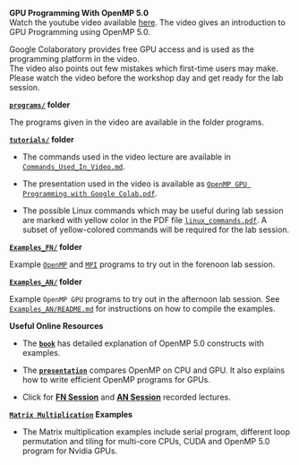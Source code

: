 **GPU Programming With OpenMP 5.0**<br/>
Watch the  youtube video available <a href="https://youtu.be/p1ChaYDkIn0"> here</a>. The video gives an introduction to GPU Programming using OpenMP 5.0. 

Google Colaboratory provides free GPU access and is used as the programming platform in the video.
<br/> The video also points out few mistakes which first-time users may make. Please watch the video before the workshop day and get ready for the lab session.

**[`programs/`](https://github.com/unnikrishnan-c/HPC-Workshop/tree/main/programs) folder**<br>

 The programs given in the video are available in the folder programs. 
 
 
 **[`tutorials/`](https://github.com/unnikrishnan-c/HPC-Workshop/tree/main/tutorials) folder**<br>
 
 - The commands used in the video lecture are available in [`Commands_Used_In_Video.md`](https://github.com/unnikrishnan-c/HPC-Workshop/blob/main/tutorials/Commands_Used_In_Video.md).  
 
 - The presentation used in the video is available as [`OpenMP GPU Programming with Google Colab.pdf`](https://github.com/unnikrishnan-c/HPC-Workshop/blob/main/tutorials/OpenMP%20GPU%20Programming%20with%20Google%20Colab.pdf). 
 
 - The possible Linux commands which may be useful during lab session are marked with yellow color in the PDF file [`linux_commands.pdf`](https://github.com/unnikrishnan-c/HPC-Workshop/blob/main/tutorials/linux_commands.pdf). A subset of yellow-colored commands will be required for the lab session. 



**[`Examples_FN/`](https://github.com/unnikrishnan-c/HPC-Workshop/tree/main/Examples_FN) folder**<br>

Example [`OpenMP`](https://github.com/unnikrishnan-c/HPC-Workshop/tree/main/Examples_FN/OpenMP) and [`MPI`](https://github.com/unnikrishnan-c/HPC-Workshop/tree/main/Examples_FN/MPI) programs to try out in the forenoon lab session.


**[`Examples_AN/`](https://github.com/unnikrishnan-c/HPC-Workshop/tree/main/Examples_AN) folder**<br>

Example `OpenMP GPU` programs to try out in the afternoon lab session. See [`Examples_AN/README.md`](https://github.com/unnikrishnan-c/HPC-Workshop/blob/main/Examples_AN/README.md) for instructions on how to compile the examples. <br>


**Useful Online Resources**<br>
- The  **[`book`](https://www.openmp.org/wp-content/uploads/openmp-examples-5.0.0.pdf)** has detailed explanation  of OpenMP 5.0 constructs with examples.

- The  **[`presentation`](https://on-demand.gputechconf.com/gtc/2018/presentation/s8344-openmp-on-gpus-first-experiences-and-best-practices.pdf)** compares OpenMP on CPU and GPU. It also explains how to write efficient  OpenMP programs for GPUs.

- Click  for **[FN Session](https://www.youtube.com/watch?v=uucY61yJlZs&t=1048s)**   and  **[AN Session](https://www.youtube.com/watch?v=KABbqwbBOiM&t=9030s)** recorded lectures.


**[ `Matrix Multiplication`](https://github.com/unnikrishnan-c/HPC-Workshop/blob/main/matrixmul.zip) Examples**<br>
 - The Matrix multiplication examples include serial program, different loop permutation and tiling for multi-core CPUs, CUDA and OpenMP 5.0 program for Nvidia GPUs.

